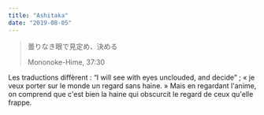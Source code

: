 ```yaml
---
title: "Ashitaka"
date: "2019-08-05"
---
```


> 曇りなき眼で見定め、決める
> 
> Mononoke-Hime, 37:30

Les traductions diffèrent : “I will see with eyes unclouded, and decide” ; « je veux porter sur le monde un regard sans haine. » Mais en regardant l'anime, on comprend que c'est bien la haine qui obscurcit le regard de ceux qu'elle frappe.

